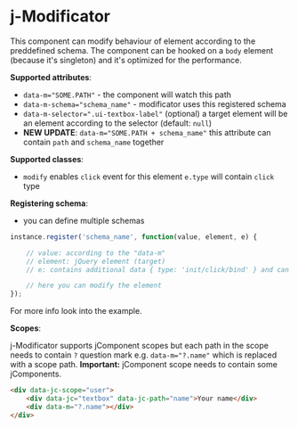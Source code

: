 # j-Modificator

This component can modify behaviour of element according to the preddefined schema. The component can be hooked on a `body` element (because it's singleton) and it's optimized for the performance.

__Supported attributes__:

- `data-m="SOME.PATH"` - the component will watch this path
- `data-m-schema="schema_name"` - modificator uses this registered schema
- `data-m-selector=".ui-textbox-label"` (optional) a target element will be an element according to the selector (default: `null`)
- __NEW UPDATE__: `data-m="SOME.PATH + schema_name"` this attribute can contain `path` and `schema_name` together

__Supported classes__:

- `modify` enables `click` event for this element `e.type` will contain `click` type

__Registering schema__:

- you can define multiple schemas

```javascript
instance.register('schema_name', function(value, element, e) {

    // value: according to the "data-m"
    // element: jQuery element (target)
    // e: contains additional data { type: 'init/click/bind' } and can be used as a repository

    // here you can modify the element
});
```

For more info look into the example.

__Scopes__:

j-Modificator supports jComponent scopes but each path in the scope needs to contain `?` question mark e.g. `data-m="?.name"` which is replaced with a scope path. __Important:__ jComponent scope needs to contain some jComponents.

```html
<div data-jc-scope="user">
	<div data-jc="textbox" data-jc-path="name">Your name</div>
	<div data-m="?.name"></div>
</div>
```